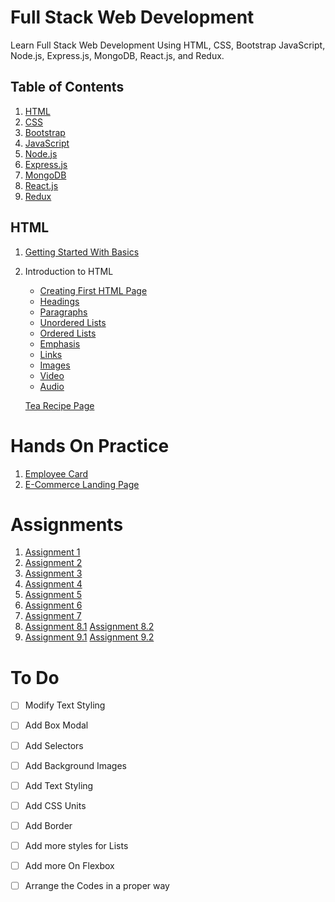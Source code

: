 # Full Stack Web Development
Learn Full Stack Web Development Using HTML, CSS, Bootstrap JavaScript, Node.js, Express.js, MongoDB, React.js, and Redux.

## Table of Contents
1. [HTML](#html)
2. [CSS](#css)
3. [Bootstrap](#bootstrap)
4. [JavaScript](#javascript)
5. [Node.js](#nodejs)
6. [Express.js](#expressjs)
7. [MongoDB](#mongodb)
8. [React.js](#reactjs)
9. [Redux](#redux)

## HTML

1. [Getting Started With Basics](https://vigneshvaranasi.github.io/FSWD/01-Getting%20Started%20with%20Basics!/1.index)

2. Introduction to HTML
      - [Creating First HTML Page](https://vigneshvaranasi.github.io/FSWD/02-Intro%20to%20HTML/01-Creating%20First%20HTML%20Page)
      - [Headings](https://vigneshvaranasi.github.io/FSWD/02-Intro%20to%20HTML/02-Headings)
      - [Paragraphs](https://vigneshvaranasi.github.io/FSWD/02-Intro%20to%20HTML/03-Paragraph)
      - [Unordered Lists](https://vigneshvaranasi.github.io/FSWD/02-Intro%20to%20HTML/04-Unordered%20Lists)
      - [Ordered Lists](https://vigneshvaranasi.github.io/FSWD/02-Intro%20to%20HTML/05-Ordered%20List)
      - [Emphasis](https://vigneshvaranasi.github.io/FSWD/02-Intro%20to%20HTML/06-Emphasis)
      - [Links](https://vigneshvaranasi.github.io/FSWD/02-Intro%20to%20HTML/07-Anchor%20Tag)
      - [Images](https://vigneshvaranasi.github.io/FSWD/02-Intro%20to%20HTML/08-Image)
      - [Video](https://vigneshvaranasi.github.io/FSWD/02-Intro%20to%20HTML/09-Video)
      - [Audio](https://vigneshvaranasi.github.io/FSWD/02-Intro%20to%20HTML/10-Audio)
      
      [Tea Recipe Page](https://vigneshvaranasi.github.io/FSWD/02-Intro%20to%20HTML/Tea%20Recipe)

# Hands On Practice
1. [Employee Card](https://vigneshvaranasi.github.io/FSWD/Hands-On-Practice/01-Employee%20Card/)
2. [E-Commerce Landing Page](https://vigneshvaranasi.github.io/FSWD/Hands-On-Practice/02-E-Commerce/)

# Assignments
1. [Assignment 1](https://vigneshvaranasi.github.io/FSWD/Assignments/01-Session/01-Assignment)
2. [Assignment 2](https://vigneshvaranasi.github.io/FSWD/Assignments/01-Session/02-Assignment)
3. [Assignment 3](https://vigneshvaranasi.github.io/FSWD/Assignments/01-Session/03-Assignment)
4. [Assignment 4](https://vigneshvaranasi.github.io/FSWD/Assignments/02-Session/04-1-Assignment)
5. [Assignment 5](https://vigneshvaranasi.github.io/FSWD/Assignments/02-Session/05-1-Assignment)
6. [Assignment 6](https://vigneshvaranasi.github.io/FSWD/Assignments/02-Session/06-Assignment)
7. [Assignment 7](https://vigneshvaranasi.github.io/FSWD/Assignments/03-Session/07-Assignment)
8. [Assignment 8.1](https://vigneshvaranasi.github.io/FSWD/Assignments/03-Session/08-1-Assignment)
[Assignment 8.2](https://vigneshvaranasi.github.io/FSWD/Assignments/03-Session/08-2-Assignment)
9. [Assignment 9.1](https://vigneshvaranasi.github.io/FSWD/Assignments/03-Session/09-1-Assignment)
[Assignment 9.2](https://vigneshvaranasi.github.io/FSWD/Assignments/03-Session/09-2-Assignment)


# To Do
- [ ] Modify Text Styling
- [ ] Add Box Modal
- [ ] Add Selectors
- [ ] Add Background Images
- [ ] Add Text Styling
- [ ] Add CSS Units
- [ ] Add Border
- [ ] Add more styles for Lists
- [ ] Add more On Flexbox
- [ ] Arrange the Codes in a proper way


